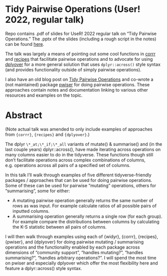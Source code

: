Tidy Pairwise Operations (User! 2022, regular talk)
================

<!-- README.md is generated from README.Rmd. Please edit that file -->

Repo contains .pdf of slides for UseR! 2022 regular talk on “Tidy
Pairwise Operations.” The .pptx of the slides (including a rough script
in the notes) can be found
[here](https://docs.google.com/presentation/d/12Oo6rA_eFqyqRWFBDaJvc78T8K4ireBP/edit?usp=sharing&ouid=104437923524095184714&rtpof=true&sd=true).

The talk was largely a means of pointing out some cool functions in
[corrr](https://github.com/tidymodels/corrr) and
[recipes](https://github.com/tidymodels/recipes) that facilitate
pairwise operations and to advocate for using
[dplyover](https://github.com/TimTeaFan/dplyover) for a more general
solution that uses `dplyr::across()` style syntax (and provides
functionality outside of simply pairwise operations).

I also have an old blog post on [Tidy Pairwise
Operations](https://www.bryanshalloway.com/2020/06/03/tidy-2-way-column-combinations/)
and co-wrote a (not maintained) package
[pwiser](https://github.com/brshallo/pwiser/) for doing pairwise
operations. These approaches contain notes and documentation linking to
various other resources and examples on the topic.

# Abstract

(Note actual talk was amended to only include examples of approaches
from `{corrr}`, `{recipes}` and `{dplyover}`.)

The dplyr `\*_at;\*_if;\*_all` variants of mutate() & summarise() and
(in the last couple years) dplyr::across(), have made iterating across
operations on many columns easier to do in the tidyverse. These
functions though still don’t facilitate operations across complex
combinations of columns, e.g. operations across all pairs of a specified
set of columns.

In this talk I’ll walk through examples of five different
tidyverse-friendly packages / approaches that can be used for doing
pairwise operations. Some of these can be used for pairwise “mutating”
operations, others for “summarising”, some for either:

-   A mutating pairwise operation generally returns the same number of
    rows as was input. For example calculate ratios of all possible
    pairs of inputted columns.
-   A summarising operation generally returns a single row (for each
    group). For example compare the distributions between columns by
    calculating the K-S statistic between all pairs of columns.

I will then walk through examples using each of {widyr}, {corrr},
{recipes}, {pwiser}, and {dplyover} for doing pairwise mutating /
summarising operations and the functionality enabled by each package
across dimensions of “community support”, “handles mutating?”, “handles
summarising?”, “handles arbitrary operations?”. I will spend the most
time on pwiser and especially dplyover which offer the most flexibility
here and feature a dplyr::across() style syntax.
